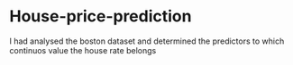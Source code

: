 # House-price-prediction
I had analysed the boston dataset and determined the predictors to which continuos value the house rate belongs
